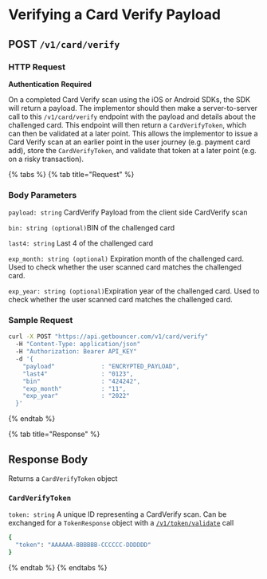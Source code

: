 # Verifying a Card Verify Payload

## **POST `/v1/card/verify`**

### HTTP Request

**Authentication** **Required**

On a completed Card Verify scan using the iOS or Android SDKs, the SDK will return a payload. The implementor should then make a server-to-server call to this `/v1/card/verify` endpoint with the payload and details about the challenged card. This endpoint will then return a `CardVerifyToken`, which can then be validated at a later point. This allows the implementor to issue a Card Verify scan at an earlier point in the user journey \(e.g. payment card add\), store the `CardVerifyToken`, and validate that token at a later point \(e.g. on a risky transaction\).

{% tabs %}
{% tab title="Request" %}
### **Body Parameters**

`payload: string` CardVerify Payload from the client side CardVerify scan

`bin: string (optional)`BIN of the challenged card

`last4: string` Last 4 of the challenged card  
  
`exp_month: string (optional)` Expiration month of the challenged card. Used to check whether the user scanned card matches the challenged card.  
  
`exp_year: string (optional)`Expiration year of the challenged card. Used to check whether the user scanned card matches the challenged card.

### **Sample Request**

```bash
curl -X POST "https://api.getbouncer.com/v1/card/verify"
  -H "Content-Type: application/json"
  -H "Authorization: Bearer API_KEY"
  -d '{
    "payload"             : "ENCRYPTED_PAYLOAD",
    "last4"               : "0123",
    "bin"                 : "424242",
    "exp_month"           : "11",
    "exp_year"            : "2022"
  }'

```
{% endtab %}

{% tab title="Response" %}
## **Response Body**

Returns a `CardVerifyToken` object

### `CardVerifyToken`

`token: string` A unique ID representing a CardVerify scan. Can be exchanged for a `TokenResponse` object with a [`/v1/token/validate`](https://docs.google.com/document/d/1zPc-20khzrr0VZ5gcohaso7JYx9MChHk1i5sahyOfpo/edit#) call

```bash
{
  "token": "AAAAAA-BBBBBB-CCCCCC-DDDDDD"
}
```
{% endtab %}
{% endtabs %}



